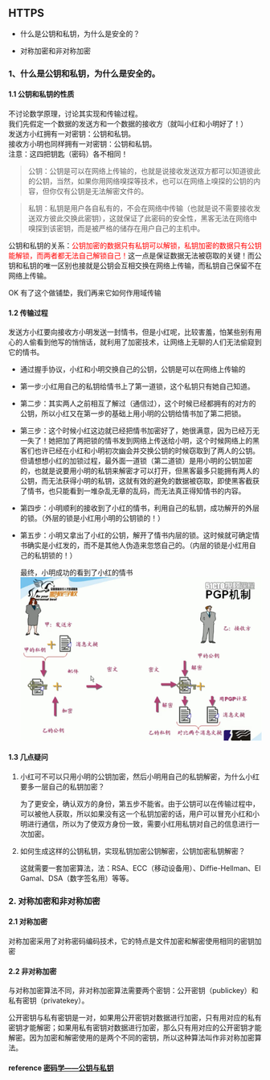 ## HTTPS
- 什么是公钥和私钥，为什么是安全的？

- 对称加密和非对称加密

### 1、什么是公钥和私钥，为什么是安全的。 

#### 1.1 公钥和私钥的性质

不讨论数学原理，讨论其实现和传输过程。    
我们先假定一个数据的发送方和一个数据的接收方（就叫小红和小明好了！）  
发送方小红拥有一对密钥：公钥和私钥。  
接收方小明也同样拥有一对密钥：公钥和私钥。  
注意：这四把钥匙（密码）各不相同！  

>公钥：公钥是可以在网络上传输的，也就是说接收发送双方都可以知道彼此的公钥，当然，如果你用网络嗅探等技术，也可以在网络上嗅探的公钥的内容，但你仅有公钥是无法解密文件的。

>私钥：私钥是用户各自私有的，不会在网络中传输（也就是说不需要接收发送双方彼此交换此密钥），这就保证了此密码的安全性，黑客无法在网络中嗅探到该密钥，而是被严格的储存在用户自己的主机中。
 
公钥和私钥的关系：<span style="color:red">公钥加密的数据只有私钥可以解锁，私钥加密的数据只有公钥能解锁，而两者都无法自己解锁自己！</span>这一点是保证数据无法被窃取的关键！而公钥和私钥的唯一区别也接就是公钥会互相交换在网络上传输，而私钥自己保留不在网络上传输。

OK 有了这个做铺垫，我们再来它如何作用域传输

#### 1.2 传输过程
发送方小红要向接收方小明发送一封情书，但是小红呢，比较害羞，怕某些别有用心的人偷看到他写的悄悄话，就利用了加密技术，让网络上无聊的人们无法偷窥到它的情书。
  - 通过握手协议，小红和小明交换自己的公钥，公钥是可以在网络上传输的
  - 第一步:小红用自己的私钥给情书上了第一道锁，这个私钥只有她自己知道。
  - 第二步：其实两人之前相互了解过（通信过），这个时候已经都拥有的对方的公钥，所以小红又在第一步的基础上用小明的公钥给情书加了第二把锁。
  - 第三步：这个时候小红这边就已经把情书加密好了，她很满意，因为已经万无一失了！她把加了两把锁的情书发到网络上传送给小明，这个时候网络上的黑客们也许已经在小红和小明初次幽会并交换公钥的时候窃取到了两人的公钥。但请想想小红的加锁过程，最外面一道锁（第二道锁）是用小明的公钥加密的，也就是说要用小明的私钥来解密才可以打开，但黑客最多只能拥有两人的公钥，而无法获得小明的私钥，这就有效的避免的数据被窃取，即使黑客截获了情书，也只能看到一堆杂乱无章的乱码，而无法真正得知情书的内容。
  - 第四步：小明顺利的接收到了小红的情书，利用自己的私钥，成功解开的外层的锁。（外层的锁是小红用小明的公钥锁的！）
  - 第五步：小明又拿出了小红的公钥，解开了情书内层的锁。这时候就可确定情书确实是小红发的，而不是其他人伪造来忽悠自己的。（内层的锁是小红用自己的私钥锁的！）

    最终，小明成功的看到了小红的情书   
    ![](../images/http/privte-public-key.png)

#### 1.3 几点疑问

1. 小红可不可以只用小明的公钥加密，然后小明用自己的私钥解密，为什么小红要多一层自己的私钥加密？

    为了更安全，确认双方的身份，第五步不能省。由于公钥可以在传输过程中，可以被他人获取，所以如果没有这一个私钥加密的话，用户可以冒充小红和小明进行通信，所以为了使双方身份一致，需要小红用私钥对自己的信息进行一次加密。

2. 如何生成这样的公钥私钥，实现私钥加密公钥解密，公钥加密私钥解密？

    这就需要一套加密算法，法：RSA、ECC（移动设备用）、Diffie-Hellman、El Gamal、DSA（数字签名用）等等。


### 2. 对称加密和非对称加密  

#### 2.1 对称加密
 对称加密采用了对称密码编码技术，它的特点是文件加密和解密使用相同的密钥加密

#### 2.2 非对称加密
  与对称加密算法不同，非对称加密算法需要两个密钥：公开密钥（publickey）和私有密钥（privatekey）。

  公开密钥与私有密钥是一对，如果用公开密钥对数据进行加密，只有用对应的私有密钥才能解密；如果用私有密钥对数据进行加密，那么只有用对应的公开密钥才能解密。因为加密和解密使用的是两个不同的密钥，所以这种算法叫作非对称加密算法。


#### reference [密码学——公钥与私钥](https://www.cnblogs.com/darksir/p/3704198.html)


